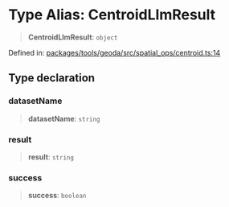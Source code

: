 # Type Alias: CentroidLlmResult

> **CentroidLlmResult**: `object`

Defined in: [packages/tools/geoda/src/spatial\_ops/centroid.ts:14](https://github.com/GeoDaCenter/openassistant/blob/37d127dc7a76d6b5cf9de906c055e4c904e3dfed/packages/tools/geoda/src/spatial_ops/centroid.ts#L14)

## Type declaration

### datasetName

> **datasetName**: `string`

### result

> **result**: `string`

### success

> **success**: `boolean`
